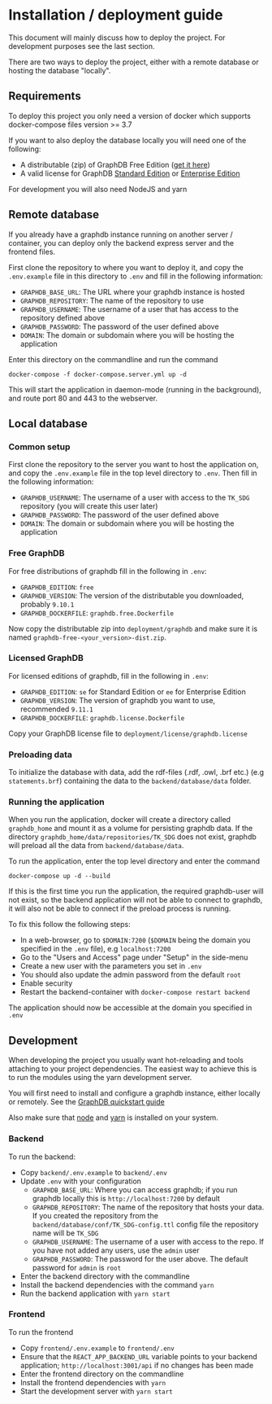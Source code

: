 # Installation / deployment guide

This document will mainly discuss how to deploy the project. For development purposes see the last section.

There are two ways to deploy the project, either with a remote database or hosting the database "locally".

## Requirements

To deploy this project you only need a version of docker which supports docker-compose files version >= 3.7

If you want to also deploy the database locally you will need one of the following:
- A distributable (zip) of GraphDB Free Edition ([get it here](https://www.ontotext.com/products/graphdb/graphdb-free/))
- A valid license for GraphDB [Standard Edition](https://www.ontotext.com/products/graphdb/graphdb-standard/) or [Enterprise Edition](https://www.ontotext.com/products/graphdb/graphdb-enterprise/)

For development you will also need NodeJS and yarn

## Remote database

If you already have a graphdb instance running on another server / container, you can deploy only the backend express server and the frontend files.

First clone the repository to where you want to deploy it, and copy the `.env.example` file in this directory to `.env` and fill in the following information:

- `GRAPHDB_BASE_URL`: The URL where your graphdb instance is hosted
- `GRAPHDB_REPOSITORY`: The name of the repository to use
- `GRAPHDB_USERNAME`: The username of a user that has access to the repository defined above
- `GRAPHDB_PASSWORD`: The password of the user defined above
- `DOMAIN`: The domain or subdomain where you will be hosting the application


Enter this directory on the commandline and run the command 
```console
docker-compose -f docker-compose.server.yml up -d
```

This will start the application in daemon-mode (running in the background), and route port 80 and 443 to the webserver.

## Local database

### Common setup

First clone the repository to the server you want to host the application on, and copy the `.env.example` file in the top level directory to `.env`. Then fill in the following information:

- `GRAPHDB_USERNAME`: The username of a user with access to the `TK_SDG` repository (you will create this user later)
- `GRAPHDB_PASSWORD`: The password of the user defined above
- `DOMAIN`: The domain or subdomain where you will be hosting the application

### Free GraphDB

For free distributions of graphdb fill in the following in `.env`:

- `GRAPHDB_EDITION`: `free`
- `GRAPHDB_VERSION`: The version of the distributable you downloaded, probably `9.10.1`
- `GRAPHDB_DOCKERFILE`: `graphdb.free.Dockerfile`

Now copy the distributable zip into `deployment/graphdb` and make sure it is named `graphdb-free-<your_version>-dist.zip`.

### Licensed GraphDB

For licensed editions of graphdb, fill in the following in `.env`:

- `GRAPHDB_EDITION`: `se` for Standard Edition or `ee` for Enterprise Edition
- `GRAPHDB_VERSION`: The version of graphdb you want to use, recommended `9.11.1`
- `GRAPHDB_DOCKERFILE`: `graphdb.license.Dockerfile`

Copy your GraphDB license file to `deployment/license/graphdb.license`

### Preloading data

To initialize the database with data, add the rdf-files (.rdf, .owl, .brf etc.) (e.g `statements.brf`) containing the data to the `backend/database/data` folder.

### Running the application

When you run the application, docker will create a directory called `graphdb_home` and mount it as a volume for persisting graphdb data. If the directory `graphdb_home/data/repositories/TK_SDG` does not exist, graphdb will preload all the data from `backend/database/data`.

To run the application, enter the top level directory and enter the command 
```console
docker-compose up -d --build
```

If this is the first time you run the application, the required graphdb-user will not exist, so the backend application will not be able to connect to graphdb, it will also not be able to connect if the preload process is running.

To fix this follow the following steps:
- In a web-browser, go to `$DOMAIN:7200` (`$DOMAIN` being the domain you specified in the `.env` file), e.g `localhost:7200`
- Go to the "Users and Access" page under "Setup" in the side-menu
- Create a new user with the parameters you set in `.env`
- You should also update the admin password from the default `root`
- Enable security
- Restart the backend-container with `docker-compose restart backend`

The application should now be accessible at the domain you specified in `.env`

## Development

When developing the project you usually want hot-reloading and tools attaching to your project dependencies. The easiest way to achieve this is to run the modules using the yarn development server.

You will first need to install and configure a graphdb instance, either locally or remotely. See the [GraphDB quickstart guide](https://graphdb.ontotext.com/documentation/free/quick-start-guide.html)

Also make sure that [node](https://nodejs.org) and [yarn](https://yarnpkg.com/getting-started) is installed on your system.

### Backend

To run the backend:
- Copy `backend/.env.example` to `backend/.env`
- Update `.env` with your configuration
    - `GRAPHDB_BASE_URL`: Where you can access graphdb; if you run graphdb locally this is `http://localhost:7200` by default
    - `GRAPHDB_REPOSITORY`: The name of the repository that hosts your data. If you created the repository from the `backend/database/conf/TK_SDG-config.ttl` config file the repository name will be `TK_SDG`
    - `GRAPHDB_USERNAME`: The username of a user with access to the repo. If you have not added any users, use the `admin` user
    - `GRAPHDB_PASSWORD`: The password for the user above. The default password for `admin` is `root`
- Enter the backend directory with the commandline
- Install the backend dependencies with the command `yarn`
- Run the backend application with `yarn start`

### Frontend
To run the frontend
- Copy `frontend/.env.example` to `frontend/.env`
- Ensure that the `REACT_APP_BACKEND_URL` variable points to your backend application; `http://localhost:3001/api` if no changes has been made
- Enter the frontend directory on the commandline
- Install the frontend dependencies with `yarn`
- Start the development server with `yarn start`
